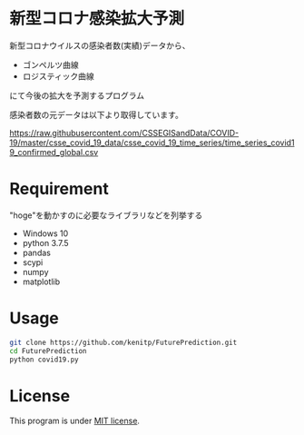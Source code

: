# 新型コロナ感染拡大予測
 
新型コロナウイルスの感染者数(実績)データから、
* ゴンペルツ曲線
* ロジスティック曲線

にて今後の拡大を予測するプログラム

感染者数の元データは以下より取得しています。

https://raw.githubusercontent.com/CSSEGISandData/COVID-19/master/csse_covid_19_data/csse_covid_19_time_series/time_series_covid19_confirmed_global.csv

# Requirement
 
"hoge"を動かすのに必要なライブラリなどを列挙する

* Windows 10 
* python 3.7.5
* pandas
* scypi
* numpy
* matplotlib
 
# Usage
 
```bash
git clone https://github.com/kenitp/FuturePrediction.git
cd FuturePrediction
python covid19.py
```

# License
This program is under [MIT license](https://en.wikipedia.org/wiki/MIT_License).

